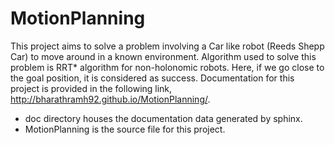 # MotionPlanning

This project aims to solve a problem involving a Car like robot (Reeds Shepp Car) to move around in a known environment. Algorithm used to solve this problem is RRT* algorithm for non-holonomic robots. Here, if we go close to the goal position, it is considered as success.
Documentation for this project is provided in the following link, http://bharathramh92.github.io/MotionPlanning/. 

- doc directory houses the documentation data generated by sphinx.
- MotionPlanning is the source file for this project. 
